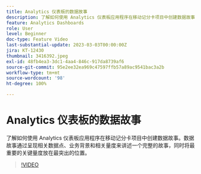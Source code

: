 ```yaml
---
title: Analytics 仪表板的数据故事
description: 了解如何使用 Analytics 仪表板应用程序在移动记分卡项目中创建数据故事。数据故事通过呈现相关数据点、业务背景和相关量度来讲述一个完整的故事，同时将最重要的关键量度放在最突出的位置。
feature: Analytics Dashboards
role: User
level: Beginner
doc-type: Feature Video
last-substantial-update: 2023-03-03T00:00:00Z
jira: KT-12430
thumbnail: 3416392.jpeg
exl-id: 48fb4ea3-3dc1-4aa4-846c-917da8739af6
source-git-commit: 95e2ee32ea969c47597ffb57a89ac9541bac3a2b
workflow-type: tm+mt
source-wordcount: '98'
ht-degree: 100%

---
```


# Analytics 仪表板的数据故事

了解如何使用 Analytics 仪表板应用程序在移动记分卡项目中创建数据故事。数据故事通过呈现相关数据点、业务背景和相关量度来讲述一个完整的故事，同时将最重要的关键量度放在最突出的位置。

>[!VIDEO](https://video.tv.adobe.com/v/3416392/?quality=12&learn=on)
